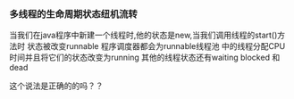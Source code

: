 ###  多线程的生命周期状态纽机流转

当我们在java程序中新建一个线程时,他的状态是new,当我们调用线程的start()方法时 状态被改变runnable 程序调度器都会为runnable线程池
中的线程分配CPU时间并且将它们的状态改变为running 其他的线程状态还有waiting blocked 和 dead

这个说法是正确的的吗？？
